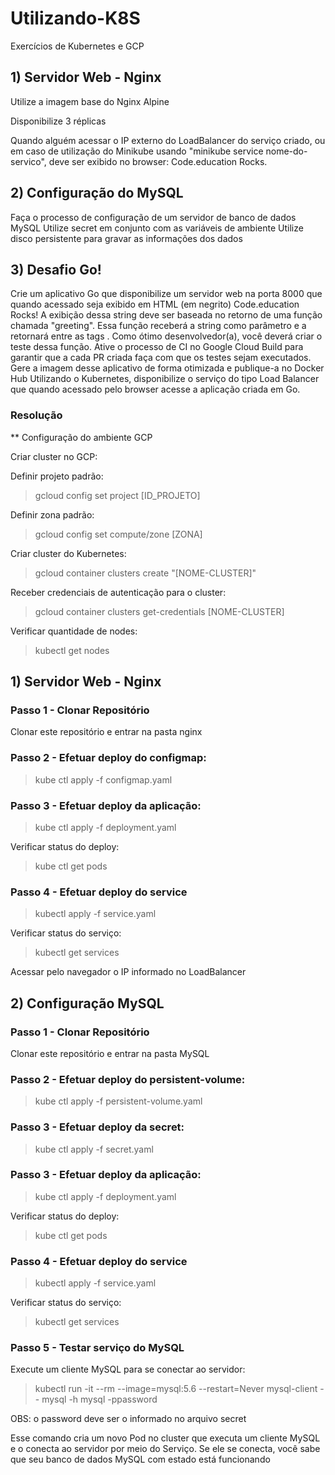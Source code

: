 # Utilizando-K8S
Exercícios de Kubernetes e GCP

## 1) Servidor Web - Nginx

Utilize a imagem base do Nginx Alpine

Disponibilize 3 réplicas

Quando alguém acessar o IP externo do LoadBalancer do serviço criado, ou em caso de utilização do Minikube usando "minikube service nome-do-servico", deve ser exibido no browser: Code.education Rocks.

## 2) Configuração do MySQL

Faça o processo de configuração de um servidor de banco de dados MySQL
Utilize secret em conjunto com as variáveis de ambiente
Utilize disco persistente para gravar as informações dos dados

## 3) Desafio Go!

Crie um aplicativo Go que disponibilize um servidor web na porta 8000 que quando acessado seja exibido em HTML (em negrito) Code.education Rocks!
A exibição dessa string deve ser baseada no retorno de uma função chamada "greeting". Essa função receberá a string como parâmetro e a retornará entre as tags <b></b>.
Como ótimo desenvolvedor(a), você deverá criar o teste dessa função.
Ative o processo de CI no Google Cloud Build para garantir que a cada PR criada faça com que os testes sejam executados.
Gere a imagem desse aplicativo de forma otimizada e publique-a no Docker Hub
Utilizando o Kubernetes, disponibilize o serviço do tipo Load Balancer que quando acessado pelo browser acesse a aplicação criada em Go.


### Resolução

** Configuração do ambiente GCP

Criar cluster no GCP:

Definir projeto padrão:

> gcloud config set project [ID_PROJETO]

Definir zona padrão:

> gcloud config set compute/zone [ZONA]

Criar cluster do Kubernetes:

> gcloud container clusters create "[NOME-CLUSTER]"

Receber credenciais de autenticação para o cluster:

> gcloud container clusters get-credentials [NOME-CLUSTER]

Verificar quantidade de nodes:

> kubectl get nodes

## 1) Servidor Web - Nginx

### Passo 1 - Clonar Repositório

Clonar este repositório e entrar na pasta nginx

### Passo 2 - Efetuar deploy do configmap:

> kube ctl apply -f configmap.yaml

### Passo 3 - Efetuar deploy da aplicação:

> kube ctl apply -f deployment.yaml

Verificar status do deploy:

> kube ctl get pods

### Passo 4 - Efetuar deploy do service

> kubectl apply -f service.yaml

Verificar status do serviço:

> kubectl get services

Acessar pelo navegador o IP informado no LoadBalancer


## 2) Configuração MySQL

### Passo 1 - Clonar Repositório

Clonar este repositório e entrar na pasta MySQL

### Passo 2 - Efetuar deploy do persistent-volume:

> kube ctl apply -f persistent-volume.yaml

### Passo 3 - Efetuar deploy da secret:

> kube ctl apply -f secret.yaml

### Passo 3 - Efetuar deploy da aplicação:

> kube ctl apply -f deployment.yaml

Verificar status do deploy:

> kube ctl get pods

### Passo 4 - Efetuar deploy do service

> kubectl apply -f service.yaml

Verificar status do serviço:

> kubectl get services

### Passo 5 - Testar serviço do MySQL

Execute um cliente MySQL para se conectar ao servidor:

> kubectl run -it --rm --image=mysql:5.6 --restart=Never mysql-client -- mysql -h mysql -ppassword

OBS: o password deve ser o informado no arquivo secret

Esse comando cria um novo Pod no cluster que executa um cliente MySQL e o conecta ao servidor por meio do Serviço. Se ele se conecta, você sabe que seu banco de dados MySQL com estado está funcionando